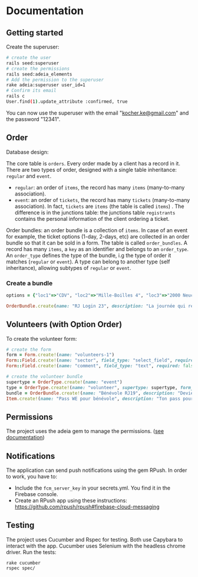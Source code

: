 # Documentation

## Getting started

Create the superuser:

```sh
# create the user
rails seed:superuser
# create the permissions
rails seed:adeia_elements
# Add the permission to the superuser
rake adeia:superuser user_id=1
# Confirm its email
rails c
User.find(1).update_attribute :confirmed, true
```

You can now use the superuser with the email "kocher.ke@gmail.com" and the password "12341".

## Order

Database design:

The core table is `orders`. Every order made by a client has a record in it. There are two types of order, designed with a single table inheritance: `regular` and `event`.

- `regular`: an order of `items`, the record has many `items` (many-to-many association).
- `event`: an order of `tickets`, the record has many `tickets` (many-to-many association). In fact, `tickets` are `items` (the table is called `items`) . The difference is in the junctions table: the junctions table `registrants` contains the personal information of the client ordering a ticket.

Order bundles: an order bundle is a collection of `items`. In case of an event for example, the ticket options (1-day, 2-days, etc) are collected in an order bundle so that it can be sold in a form.
The table is called `order_bundles`. A record has many `items`, a `key` as an identifier and belongs to an `order_type`.
An `order_type` defines the type of the bundle, i.g the type of order it matches (`regular` or `event`). A type can belong to another type (self inheritance), allowing subtypes of `regular` or `event`.

### Create a bundle

```ruby
options = {"loc1"=>"CDV", "loc2"=>"Mille-Boilles 4", "loc3"=>"2000 Neuchâtel", "loc4"=>"Suisse", "dates"=>"04.02.23", "orga1"=>"Association Rencontre de Jeunesse", "orga2"=>"1607 Palézieux", "orga3"=>"Suisse", "orga4"=>"www.rencontredejeunesse.ch", "times"=>"09h00-22h00", "upinfo"=>"https://rencontredejeunesse.ch", "contact"=>"info@rencontredejeunesse.ch", "sub1_code"=>"#login23", "subtitle3"=>"À présenter le jour de l'événement"} 

OrderBundle.create(name: "RJ Login 23", description: "La journée qui réunit les leaders de Suisse romande", key: "rj-login-23", open: true, options: options, order_type: "event")
```

## Volunteers (with Option Order)

To create the volunteer form:

```ruby
# create the form
form = Form.create!(name: "volunteers-1")
Form::Field.create!(name: "sector", field_type: "select_field", required: true, options: { sectors: ["park", "welcome"]}, form: form)
Form::Field.create!(name: "comment", field_type: "text", required: false, form: form)

# create the volunteer bundle
supertype = OrderType.create!(name: "event")
type = OrderType.create!(name: "volunteer", supertype: supertype, form_id: form.id)
bundle = OrderBundle.create!(name: "Bénévole RJ19", description: "Deviens bénévole à la RJ 2019 !", key: "volunteers-rj-19", order_type: type, open: false, limit: 1)
Item.create!(name: "Pass WE pour bénévole", description: "Ton pass pour le WE de la RJ", price: 5000, number: 1000, order_bundle: bundle)
```

## Permissions

The project uses the adeia gem to manage the permissions. ([see documentation](https://github.com/JS-Tech/adeia))

## Notifications

The application can send push notifications using the gem RPush. 
In order to work, you have to:

- Include the `fcm_server_key` in your secrets.yml. You find it in the Firebase console.
- Create an RPush app using these instructions: https://github.com/rpush/rpush#firebase-cloud-messaging

## Testing

The project uses Cucumber and Rspec for testing. Both use Capybara to interact with the app. Cucumber uses Selenium with the headless chrome driver.
Run the tests:

```
rake cucumber
rspec spec/
```